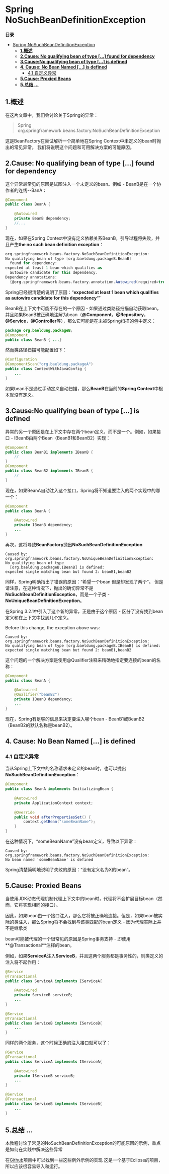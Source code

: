 # Spring NoSuchBeanDefinitionException

**目录**  

- [Spring NoSuchBeanDefinitionException](#spring-nosuchbeandefinitionexception)
  - [**1.概述**](#1%E6%A6%82%E8%BF%B0)
  - [**2.Cause: No qualifying bean of type […] found for dependency**](#2cause-no-qualifying-bean-of-type--found-for-dependency)
  - [**3.Cause:No qualifying bean of type […] is defined**](#3causeno-qualifying-bean-of-type--is-defined)
  - [**4. Cause: No Bean Named […] is defined**](#4-cause-no-bean-named--is-defined)
    - [4.1 自定义异常](#41-%E8%87%AA%E5%AE%9A%E4%B9%89%E5%BC%82%E5%B8%B8)
  - [**5.Cause: Proxied Beans**](#5cause-proxied-beans)
  - [**5.总结 …**](#5%E6%80%BB%E7%BB%93-)






## **1.概述**

在这片文章中，我们会讨论关于Spring的异常：
> Spring org.springframework.beans.factory.NoSuchBeanDefinitionException  

这是BeanFactory在尝试解析一个简单地在Spring Context中未定义的bean时抛出的常见异常。
我们将说明这个问题和可用解决方案的可能原因。


## **2.Cause: No qualifying bean of type […] found for dependency**

这个异常最常见的原因是试图注入一个未定义的bean。例如 - BeanB是在一个协作者的连线--BanA：


``` java
@Component
public class BeanA {
 
    @Autowired
    private BeanB dependency;
    //...
}
```

现在，如果在Spring Context中没有定义依赖关系BeanB，引导过程将失败，并且产生**the no such bean definition exception**：


``` groovy
org.springframework.beans.factory.NoSuchBeanDefinitionException: 
No qualifying bean of type [org.baeldung.packageB.BeanB]
  found for dependency: 
expected at least 1 bean which qualifies as
  autowire candidate for this dependency. 
Dependency annotations: 
  {@org.springframework.beans.factory.annotation.Autowired(required=true)}
```

Spring已经很清楚的说明了原因：“**expected at least 1 bean which qualifies as autowire candidate for this dependency**“”

BeanB在上下文中可能不存在的一个原因 - 如果通过类路径扫描自动获取bean，并且如果BeanB被正确地注解为bean（**@Component**，**@Repository**，**@Service**，**@Controller**等），那么它可能是在未被Spring扫描的包中定义：

``` java
package org.baeldung.packageB;
@Component
public class BeanB { ...}
```
然而类路径扫描可能配置如下：


``` java
@Configuration
@ComponentScan("org.baeldung.packageA")
public class ContextWithJavaConfig {
    ...
}
```

如果bean不是通过手动定义自动扫描，那么**BeanB**在当前的**Spring Context**中根本就没有定义。



## **3.Cause:No qualifying bean of type […] is defined**


异常的另一个原因是在上下文中存在两个bean定义，而不是一个。例如，如果接口 - IBeanB由两个Bean（BeanB1和BeanB2）实现：


``` java
@Component
public class BeanB1 implements IBeanB {
    //
}
@Component
public class BeanB2 implements IBeanB {
    //
}
```
现在，如果BeanA自动注入这个接口，Spring将不知道要注入的两个实现中的哪一个：

``` java
@Component
public class BeanA {
 
    @Autowired
    private IBeanB dependency;
    ...
}
```


再次，这将导致**BeanFactory**抛出**NoSuchBeanDefinitionException**

``` stylus
Caused by: org.springframework.beans.factory.NoUniqueBeanDefinitionException: 
No qualifying bean of type
  [org.baeldung.packageB.IBeanB] is defined: 
expected single matching bean but found 2: beanB1,beanB2
```
同样，Spring明确指出了错误的原因：“希望一个bean 但是却发现了两个”。
但是请注意，在这种情况下，抛出的确切异常不是**NoSuchBeanDefinitionException**，而是一个子类 - **NoUniqueBeanDefinitionException**。

在Spring 3.2.1中引入了这个新的异常，正是由于这个原因 - 区分了没有找到bean定义和在上下文中找到几个定义。

Before this change, the exception above was:

``` stylus
Caused by: org.springframework.beans.factory.NoSuchBeanDefinitionException: 
No qualifying bean of type [org.baeldung.packageB.IBeanB] is defined: 
expected single matching bean but found 2: beanB1,beanB2
```
这个问题的一个解决方案是使用@Qualifier注释来精确地指定要连接的bean的名称：

``` java
@Component
public class BeanA {
 
    @Autowired
    @Qualifier("beanB2")
    private IBeanB dependency;
    ...
}
```

现在，Spring有足够的信息来决定要注入哪个bean - BeanB1或BeanB2（BeanB2的默认名称是beanB2）。


## **4. Cause: No Bean Named […] is defined**


### 4.1 自定义异常
当从Spring上下文中的名称请求未定义的bean时，也可以抛出**NoSuchBeanDefinitionException**：
``` java
@Component
public class BeanA implements InitializingBean {
 
    @Autowired
    private ApplicationContext context;
 
    @Override
    public void afterPropertiesSet() {
        context.getBean("someBeanName");
    }
}
```

在这种情况下，“someBeanName”没有bean定义，导致以下异常：


``` oxygene
Caused by: org.springframework.beans.factory.NoSuchBeanDefinitionException: 
No bean named 'someBeanName' is defined
```

Spring清楚简明地说明了失败的原因：“没有定义名为X的bean”。

## **5.Cause: Proxied Beans**

当使用JDK动态代理机制代理上下文中的bean时，代理将不会扩展目标bean（然而，它将实现相同的接口）。

因此，如果bean由一个接口注入，那么它将被正确地连接。但是，如果bean被实际的类注入，那么Spring将不会找到与该类匹配的bean定义 - 因为代理实际上并不是继承类

bean可能被代理的一个很常见的原因是Spring事务支持 - 即使用**@Transactional**注释的bean。

例如，如果**ServiceA**注入**ServiceB**，并且这两个服务都是事务性的，则类定义的注入将不起作用：

``` java
@Service
@Transactional
public class ServiceA implements IServiceA{
 
    @Autowired
    private ServiceB serviceB;
    ...
}
 
@Service
@Transactional
public class ServiceB implements IServiceB{
    ...
}
```

同样的两个服务，这个时候正确的注入接口就可以了：

``` java
@Service
@Transactional
public class ServiceA implements IServiceA{
 
    @Autowired
    private IServiceB serviceB;
    ...
}
 
@Service
@Transactional
public class ServiceB implements IServiceB{
    ...
}
```




## **5.总结 …**

本教程讨论了常见的NoSuchBeanDefinitionException的可能原因的示例，重点是如何在实践中解决这些异常

在[Github](https://github.com/eugenp/tutorials/tree/master/spring-all)项目中可以找到一些这些例外示例的实现 
这是一个基于Eclipse的项目，所以应该很容易导入和运行。
